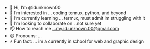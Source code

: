 - 👋 Hi, I’m @idunknown00
- 👀 I’m interested in ... coding termux, python, and beyond
- 🌱 I’m currently learning ... termux, must admit im struggling with it
- 💞️ I’m looking to collaborate on ...not sure yet
- 📫 How to reach me ...my.id.unknown.00@gmail.com
- 😄 Pronouns: ...
- ⚡ Fun fact: ... im a currently in school for web and graphic design

<!---
idunknown00/idunknown00 is a ✨ special ✨ repository because its `README.md` (this file) appears on your GitHub profile.
You can click the Preview link to take a look at your changes.
--->
